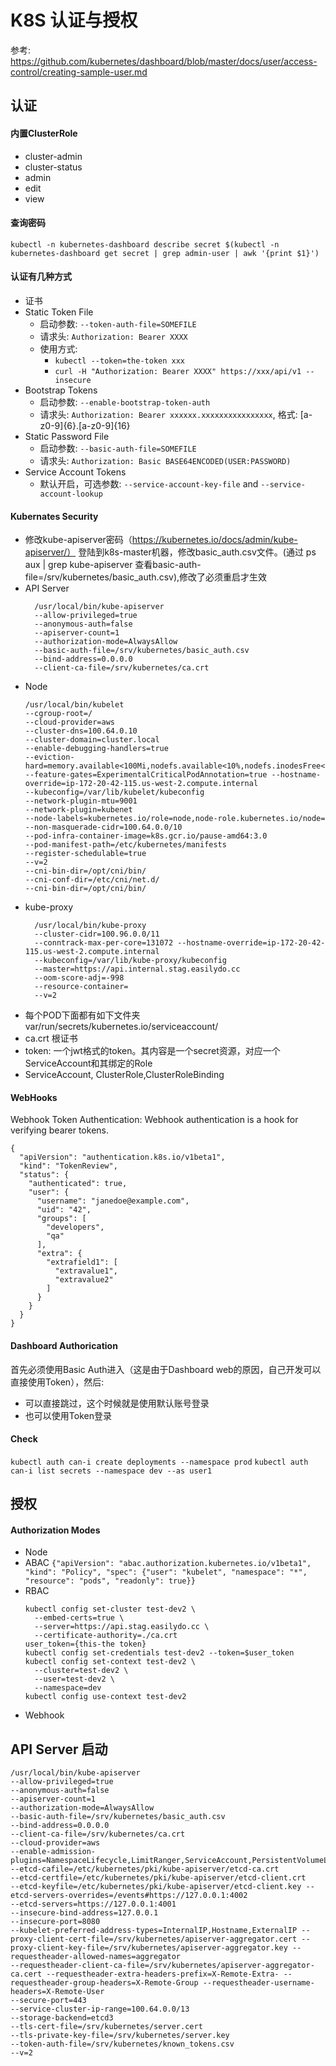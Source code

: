 # K8S 认证与授权
参考: https://github.com/kubernetes/dashboard/blob/master/docs/user/access-control/creating-sample-user.md
## 认证
#### 内置ClusterRole
- cluster-admin
- cluster-status
- admin
- edit 
- view
#### 查询密码
`kubectl -n kubernetes-dashboard describe secret $(kubectl -n kubernetes-dashboard get secret | grep admin-user | awk '{print $1}')`
#### 认证有几种方式
- 证书
- Static Token File
  - 启动参数: `--token-auth-file=SOMEFILE`
  - 请求头: `Authorization: Bearer XXXX`
  - 使用方式: 
    - `kubectl --token=the-token xxx`
    - `curl -H "Authorization: Bearer XXXX" https://xxx/api/v1 --insecure`
- Bootstrap Tokens
  - 启动参数: `--enable-bootstrap-token-auth`
  - 请求头: `Authorization: Bearer xxxxxx.xxxxxxxxxxxxxxxx`, 格式: [a-z0-9]{6}\.[a-z0-9]{16}
- Static Password File
  - 启动参数: `--basic-auth-file=SOMEFILE`
  - 请求头: `Authorization: Basic BASE64ENCODED(USER:PASSWORD)`
- Service Account Tokens
  - 默认开启，可选参数: `--service-account-key-file` and `--service-account-lookup`
#### Kubernates Security
- 修改kube-apiserver密码（https://kubernetes.io/docs/admin/kube-apiserver/）
登陆到k8s-master机器，修改basic_auth.csv文件。(通过 ps aux | grep kube-apiserver 查看basic-auth-file=/srv/kubernetes/basic_auth.csv),修改了必须重启才生效
- API Server
  ```
    /usr/local/bin/kube-apiserver 
    --allow-privileged=true 
    --anonymous-auth=false 
    --apiserver-count=1 
    --authorization-mode=AlwaysAllow 
    --basic-auth-file=/srv/kubernetes/basic_auth.csv 
    --bind-address=0.0.0.0 
    --client-ca-file=/srv/kubernetes/ca.crt
  ```
- Node
  ```
  /usr/local/bin/kubelet 
  --cgroup-root=/ 
  --cloud-provider=aws 
  --cluster-dns=100.64.0.10 
  --cluster-domain=cluster.local 
  --enable-debugging-handlers=true 
  --eviction-hard=memory.available<100Mi,nodefs.available<10%,nodefs.inodesFree<5%,imagefs.available<10%,imagefs.inodesFree<5% --feature-gates=ExperimentalCriticalPodAnnotation=true --hostname-override=ip-172-20-42-115.us-west-2.compute.internal 
  --kubeconfig=/var/lib/kubelet/kubeconfig 
  --network-plugin-mtu=9001 
  --network-plugin=kubenet 
  --node-labels=kubernetes.io/role=node,node-role.kubernetes.io/node= 
  --non-masquerade-cidr=100.64.0.0/10 
  --pod-infra-container-image=k8s.gcr.io/pause-amd64:3.0 
  --pod-manifest-path=/etc/kubernetes/manifests 
  --register-schedulable=true 
  --v=2 
  --cni-bin-dir=/opt/cni/bin/ 
  --cni-conf-dir=/etc/cni/net.d/ 
  --cni-bin-dir=/opt/cni/bin/
  ```
- kube-proxy
  ```
    /usr/local/bin/kube-proxy 
    --cluster-cidr=100.96.0.0/11 
    --conntrack-max-per-core=131072 --hostname-override=ip-172-20-42-115.us-west-2.compute.internal 
    --kubeconfig=/var/lib/kube-proxy/kubeconfig 
    --master=https://api.internal.stag.easilydo.cc 
    --oom-score-adj=-998 
    --resource-container= 
    --v=2
  ```
- 每个POD下面都有如下文件夹
var/run/secrets/kubernetes.io/serviceaccount/
- ca.crt 根证书
- token: 一个jwt格式的token。其内容是一个secret资源，对应一个ServiceAccount和其绑定的Role
- ServiceAccount, ClusterRole,ClusterRoleBinding
#### WebHooks
Webhook Token Authentication: Webhook authentication is a hook for verifying bearer tokens.
```
{
  "apiVersion": "authentication.k8s.io/v1beta1",
  "kind": "TokenReview",
  "status": {
    "authenticated": true,
    "user": {
      "username": "janedoe@example.com",
      "uid": "42",
      "groups": [
        "developers",
        "qa"
      ],
      "extra": {
        "extrafield1": [
          "extravalue1",
          "extravalue2"
        ]
      }
    }
  }
}
```
#### Dashboard Authorication
首先必须使用Basic Auth进入（这是由于Dashboard web的原因，自己开发可以直接使用Token），然后:
- 可以直接跳过，这个时候就是使用默认账号登录
- 也可以使用Token登录
#### Check
`kubectl auth can-i create deployments --namespace prod`
`kubectl auth can-i list secrets --namespace dev --as user1`
## 授权
#### Authorization Modes
- Node
- ABAC
  `{"apiVersion": "abac.authorization.kubernetes.io/v1beta1", "kind": "Policy", "spec": {"user": "kubelet", "namespace": "*", "resource": "pods", "readonly": true}}`
- RBAC
  ```
  kubectl config set-cluster test-dev2 \
    --embed-certs=true \
    --server=https://api.stag.easilydo.cc \
    --certificate-authority=./ca.crt
  user_token={this-the token}
  kubectl config set-credentials test-dev2 --token=$user_token
  kubectl config set-context test-dev2 \
    --cluster=test-dev2 \
    --user=test-dev2 \
    --namespace=dev
  kubectl config use-context test-dev2
  ```
- Webhook
## API Server 启动
```
/usr/local/bin/kube-apiserver 
--allow-privileged=true 
--anonymous-auth=false 
--apiserver-count=1 
--authorization-mode=AlwaysAllow 
--basic-auth-file=/srv/kubernetes/basic_auth.csv 
--bind-address=0.0.0.0 
--client-ca-file=/srv/kubernetes/ca.crt 
--cloud-provider=aws 
--enable-admission-plugins=NamespaceLifecycle,LimitRanger,ServiceAccount,PersistentVolumeLabel,DefaultStorageClass,DefaultTolerationSeconds,MutatingAdmissionWebhook,ValidatingAdmissionWebhook,NodeRestriction,ResourceQuota 
--etcd-cafile=/etc/kubernetes/pki/kube-apiserver/etcd-ca.crt 
--etcd-certfile=/etc/kubernetes/pki/kube-apiserver/etcd-client.crt 
--etcd-keyfile=/etc/kubernetes/pki/kube-apiserver/etcd-client.key --etcd-servers-overrides=/events#https://127.0.0.1:4002 
--etcd-servers=https://127.0.0.1:4001 
--insecure-bind-address=127.0.0.1 
--insecure-port=8080 
--kubelet-preferred-address-types=InternalIP,Hostname,ExternalIP --proxy-client-cert-file=/srv/kubernetes/apiserver-aggregator.cert --proxy-client-key-file=/srv/kubernetes/apiserver-aggregator.key --requestheader-allowed-names=aggregator 
--requestheader-client-ca-file=/srv/kubernetes/apiserver-aggregator-ca.cert --requestheader-extra-headers-prefix=X-Remote-Extra- --requestheader-group-headers=X-Remote-Group --requestheader-username-headers=X-Remote-User 
--secure-port=443 
--service-cluster-ip-range=100.64.0.0/13 
--storage-backend=etcd3 
--tls-cert-file=/srv/kubernetes/server.cert 
--tls-private-key-file=/srv/kubernetes/server.key 
--token-auth-file=/srv/kubernetes/known_tokens.csv 
--v=2
```